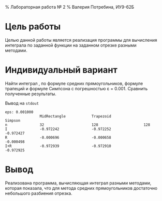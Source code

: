 % Лабораторная работа № 2
% Валерия Потребина, ИУ9-62Б

# Цель работы
Целью данной работы является реализация программы для вычисления интеграла по заданной функции на заданном отрезке разными методами.

# Индивидуальный вариант
Найти интеграл , по формуле средних прямоугольников, формуле трапеций и формуле Симпсона с погрешностью ε = 0.001. Сравнить полученные результаты.


Вывод на `stdout`

```
eps: 0.001000
                MidRectangle            Trapezoid               Simpson
n               32                      128                     128
I               -0.972242               -0.972252               -0.972427
R               -0.000696               -0.000658               -0.000498
I+R             -0.972939               -0.972910               -0.972925

```

# Вывод
Реализована программа, вычисляющая интеграл разными методами, которая показала, что для метода средних прямоугольников достаточно небольшого разбиения отрезка.